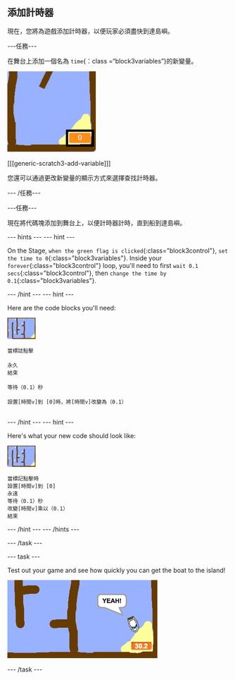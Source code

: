 ## 添加計時器

現在，您將為遊戲添加計時器，以便玩家必須盡快到達島嶼。

\---任務\---

在舞台上添加一個名為 `time`{：class =“block3variables”}的新變量。

![截圖](images/boat-variable-annotated.png)

[[[generic-scratch3-add-variable]]]

您還可以通過更改新變量的顯示方式來選擇查找計時器。

\--- /任務\---

\---任務\---

現在將代碼塊添加到舞台上，以便計時器計時，直到船到達島嶼。

\--- hints \--- \--- hint \---

On the Stage, `when the green flag is clicked`{:class="block3control"}, `set the time to 0`{:class="block3variables"}. Inside your `forever`{:class="block3control"} loop, you'll need to first `wait 0.1 secs`{:class="block3control"}, then `change the time by 0.1`{:class="block3variables"}.

\--- /hint \--- \--- hint \---

Here are the code blocks you'll need:

![stage](images/stage.png)

```blocks3
當標誌點擊

永久
結束

等待（0.1）秒

設置[時間v]到 [0]時，將[時間v]改變為（0.1）


```

\--- /hint \--- \--- hint \---

Here's what your new code should look like:

![stage](images/stage.png)

```blocks3
當標記點擊時
設置[時間v]到 [0]
永遠
等待（0.1）秒
改變[時間v]乘以（0.1）
結束
```

\--- /hint \--- \--- /hints \---

\--- /task \---

\--- task \---

Test out your game and see how quickly you can get the boat to the island!

![screenshot](images/boat-variable-test.png)

\--- /task \---